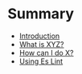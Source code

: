 # Summary

* [Introduction](README.md)
* [What is XYZ?](first-question.md)
* [How can I do X?](second-question.md)
* [Using Es Lint](using-es-lint.md)

